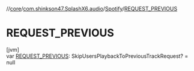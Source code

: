 //[core](../../../index.md)/[com.shinkson47.SplashX6.audio](../index.md)/[Spotify](index.md)/[REQUEST_PREVIOUS](-r-e-q-u-e-s-t_-p-r-e-v-i-o-u-s.md)

# REQUEST_PREVIOUS

[jvm]\
var [REQUEST_PREVIOUS](-r-e-q-u-e-s-t_-p-r-e-v-i-o-u-s.md): SkipUsersPlaybackToPreviousTrackRequest? = null

